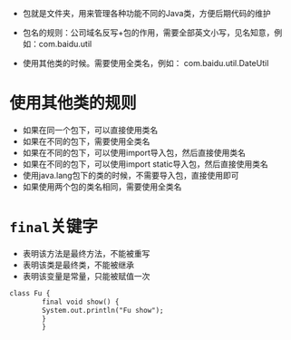 * 包就是文件夹，用来管理各种功能不同的Java类，方便后期代码的维护
* 包名的规则：公司域名反写+包的作用，需要全部英文小写，见名知意，例如：com.baidu.util

* 使用其他类的时候。需要使用全类名，例如：
  com.baidu.util.DateUtil

# 使用其他类的规则

* 如果在同一个包下，可以直接使用类名
* 如果在不同的包下，需要使用全类名
* 如果在不同的包下，可以使用import导入包，然后直接使用类名
* 如果在不同的包下，可以使用import static导入包，然后直接使用类名
* 使用java.lang包下的类的时候，不需要导入包，直接使用即可
* 如果使用两个包的类名相同，需要使用全类名

# `final`关键字

* 表明该方法是最终方法，不能被重写
* 表明该类是最终类，不能被继承
* 表明该变量是常量，只能被赋值一次

```dtd
class Fu {
        final void show() {
        System.out.println("Fu show");
        }
        }
```